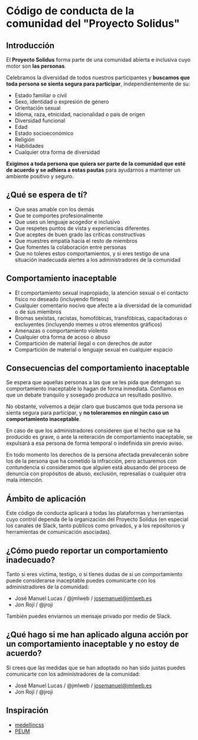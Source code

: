 # Código de conducta de la comunidad del "Proyecto Solidus"

## Introducción

El **Proyecto Solidus** forma parte de una comunidad abierta e inclusiva cuyo motor son **las personas**.

Celebramos la diversidad de todos nuestros participantes y **buscamos que toda persona se sienta segura para participar**, independientemente de su:

- Estado familiar o civil
- Sexo, identidad o expresión de género
- Orientación sexual
- Idioma, raza, etnicidad, nacionalidad o país de origen
- Diversidad funcional
- Edad
- Estado socioeconómico
- Religión
- Habilidades
- Cualquier otra forma de diversidad

**Exigimos a toda persona que quiera ser parte de la comunidad que esté de acuerdo y se adhiera a estas pautas** para ayudarnos a mantener un ambiente positivo y seguro.

## ¿Qué se espera de tí?

- Que seas amable con los demás
- Que te comportes profesionalmente
- Que uses un lenguaje acogedor e inclusivo
- Que respetes puntos de vista y experiencias diferentes
- Que aceptes de buen grado las críticas constructivas
- Que muestres empatía hacia el resto de miembros
- Que fomentes la colaboración entre personas
- Que no toleres estos comportamientos, y si eres testigo de una situación inadecuada alertes a los administradores de la comunidad

## Comportamiento inaceptable

- El comportamiento sexual inapropiado, la atención sexual o el contacto físico no deseado (incluyendo flirteos)
- Cualquier comentario nocivo que afecte a la diversidad de la comunidad o de sus miembros
- Bromas sexistas, racistas, homofóbicas, transfóbicas, capacitadoras o excluyentes (incluyendo memes u otros elementos gráficos)
- Amenazas o comportamiento violento
- Cualquier otra forma de acoso o abuso
- Compartición de material ilegal o con derechos de autor
- Compartición de material o lenguaje sexual en cualquier espacio

## Consecuencias del comportamiento inaceptable

Se espera que aquellas personas a las que se les pida que detengan su comportamiento inaceptable lo hagan de forma inmediata. Confiamos en que un debate tranquilo y sosegado produzca un resultado positivo.

No obstante, volvemos a dejar claro que buscamos que toda persona se sienta segura para participar, y **no toleraremos en ningún caso un comportamiento inaceptable**.

En caso de que los administradores consideren que el hecho que se ha producido es grave, o ante la reiteración de comportamiento inaceptable, se expulsará a esa persona de forma temporal o indefinida sin previo aviso.

En todo momento los derechos de la persona afectada prevalecerán sobre los de la persona que ha cometido la infracción, pero actuaremos con contundencia si consideramos que alguien está abusando del proceso de denuncia con propósitos de abuso, exclusión, represalias o cualquier otra mala intención.

## Ámbito de aplicación

Este código de conducta aplicará a todas las plataformas y herramientas cuyo control dependa de la organización del Proyecto Solidus (en especial los canales de Slack, tanto públicos como privados, y a los repositorios y herramientas de comunicación asociadas).

## ¿Cómo puedo reportar un comportamiento inadecuado?

Tanto si eres víctima, testigo, o si tienes dudas de si un comportamiento puede considerarse inaceptable puedes comunicarte con los administradores de la comunidad:

- José Manuel Lucas / @jmlweb / josemanuel@jmlweb.es
- Jon Rojí / @jroji

También puedes enviarnos un mensaje privado por medio de Slack.

## ¿Qué hago si me han aplicado alguna acción por un comportamiento inaceptable y no estoy de acuerdo?

Si crees que las medidas que se han adoptado no han sido justas puedes comunicarte con los administradores de la comunidad:

- José Manuel Lucas / @jmlweb / josemanuel@jmlweb.es
- Jon Rojí / @jroji

## Inspiración

- [medellincss](https://github.com/medellincss/codigo-de-conducta)
- [PEUM](https://github.com/ProgramarEsUnaMierda/peum/blob/master/C%C3%B3digo%20de%20conducta.md)
